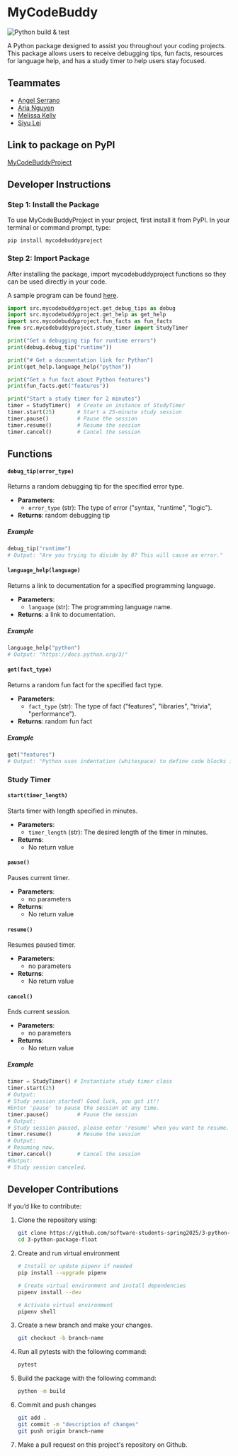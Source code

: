 # MyCodeBuddy

![Python build & test](https://github.com/software-students-spring2025/3-python-package-float/actions/workflows/build.yaml/badge.svg)

A Python package designed to assist you throughout your coding projects. This package allows users to receive debugging tips, fun facts, resources for language help, and has a study timer to help users stay focused.

## Teammates

- [Angel Serrano](https://github.com/a-ngels)
- [Aria Nguyen](https://github.com/ariangn)
- [Melissa Kelly](https://github.com/melissalkelly)
- [Siyu Lei](https://github.com/em815)

## Link to package on PyPI
[MyCodeBuddyProject](https://test.pypi.org/project/mycodebuddyproject/0.1.2/#description)

## Developer Instructions

### Step 1: Install the Package
To use MyCodeBuddyProject in your project, first install it from PyPI. In your terminal or command prompt, type:
```
pip install mycodebuddyproject
```

### Step 2: Import Package
After installing the package, import mycodebuddyproject functions so they can be used directly in your code.

A sample program can be found [here](https://github.com/software-students-spring2025/3-python-package-float/example.py).

```python
import src.mycodebuddyproject.get_debug_tips as debug
import src.mycodebuddyproject.get_help as get_help
import src.mycodebuddyproject.fun_facts as fun_facts
from src.mycodebuddyproject.study_timer import StudyTimer

print("Get a debugging tip for runtime errors")
print(debug.debug_tip("runtime"))

print("# Get a documentation link for Python")
print(get_help.language_help("python"))

print("Get a fun fact about Python features")
print(fun_facts.get("features"))

print("Start a study timer for 2 minutes")
timer = StudyTimer()  # Create an instance of StudyTimer
timer.start(25)       # Start a 25-minute study session
timer.pause()         # Pause the session
timer.resume()        # Resume the session
timer.cancel()        # Cancel the session
```

## Functions

#### `debug_tip(error_type)`
Returns a random debugging tip for the specified error type.
- **Parameters**:
   - `error_type` (str): The type of error ("syntax, "runtime", "logic").
- **Returns**: random debugging tip

##### Example
```python
debug_tip("runtime")
# Output: "Are you trying to divide by 0? This will cause an error."
```

#### `language_help(language)`
Returns a link to documentation for a specified programming language.
- **Parameters**:
   - `language` (str): The programming language name.
- **Returns**: a link to documentation.

##### Example
```python
language_help("python")
# Output: "https://docs.python.org/3/"
```

#### `get(fact_type)`
Returns a random fun fact for the specified fact type.
- **Parameters**:
   - `fact_type` (str): The type of fact ("features", "libraries", "trivia", "performance").
- **Returns**: random fun fact

##### Example 
```python
get("features")
# Output: "Python uses indentation (whitespace) to define code blocks instead of braces {}."
```
### Study Timer
#### `start(timer_length)`
Starts timer with length specified in minutes.
- **Parameters**:
   - `timer_length` (str): The desired length of the timer in minutes.
- **Returns**:
   - No return value

#### `pause()`
Pauses current timer.
- **Parameters**:
   - no parameters
- **Returns**:
   - No return value

#### `resume()`
Resumes paused timer.
- **Parameters**:
   - no parameters
- **Returns**:
   - No return value

#### `cancel()`
Ends current session.
- **Parameters**:
   - no parameters
- **Returns**:
   - No return value

##### Example
```python
timer = StudyTimer() # Instantiate study timer class
timer.start(25) 
# Output: 
# Study session started! Good luck, you got it!!
#Enter 'pause' to pause the session at any time.
timer.pause()         # Pause the session
# Output:
# Study session paused, please enter 'resume' when you want to resume.
timer.resume()        # Resume the session
# Output:
# Resuming now.
timer.cancel()        # Cancel the session
#Output:
# Study session canceled.
```

## Developer Contributions

If you’d like to contribute:

1. Clone the repository using:
   ```bash
   git clone https://github.com/software-students-spring2025/3-python-package-float.git
   cd 3-python-package-float
   ```
2. Create and run virtual environment
   ```bash
   # Install or update pipenv if needed
   pip install --upgrade pipenv

   # Create virtual environment and install dependencies
   pipenv install --dev

   # Activate virtual environment
   pipenv shell
   ```
3. Create a new branch and make your changes.
   ```bash
   git checkout -b branch-name
   ```

4. Run all pytests with the following command:
   ```bash
   pytest
   ```

5. Build the package with the following command:
   ```bash
   python -m build
   ```

6. Commit and push changes
   ```bash
   git add .
   git commit -m "description of changes"
   git push origin branch-name
   ```

7. Make a pull request on this project's repository on Github.

